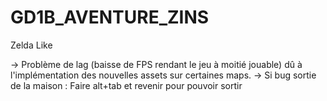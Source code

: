# GD1B_AVENTURE_ZINS
Zelda Like 

→ Problème de lag (baisse de FPS rendant le jeu à moitié jouable) dû à l'implémentation des nouvelles assets sur certaines maps.
→ Si bug sortie de la maison : Faire alt+tab et revenir pour pouvoir sortir

